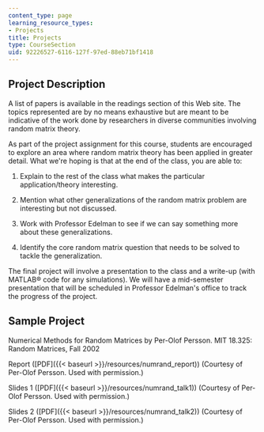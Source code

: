 ```yaml
---
content_type: page
learning_resource_types:
- Projects
title: Projects
type: CourseSection
uid: 92226527-6116-127f-97ed-88eb71bf1418
---
```


Project Description
-------------------

A list of papers is available in the readings section of this Web site. The topics represented are by no means exhaustive but are meant to be indicative of the work done by researchers in diverse communities involving random matrix theory.

As part of the project assignment for this course, students are encouraged to explore an area where random matrix theory has been applied in greater detail. What we're hoping is that at the end of the class, you are able to:

1.  Explain to the rest of the class what makes the particular application/theory interesting.  
    
2.  Mention what other generalizations of the random matrix problem are interesting but not discussed.  
    
3.  Work with Professor Edelman to see if we can say something more about these generalizations.  
    
4.  Identify the core random matrix question that needs to be solved to tackle the generalization.

The final project will involve a presentation to the class and a write-up (with MATLAB® code for any simulations). We will have a mid-semester presentation that will be scheduled in Professor Edelman's office to track the progress of the project.

Sample Project
--------------

Numerical Methods for Random Matrices by Per-Olof Persson. MIT 18.325: Random Matrices, Fall 2002

Report ([PDF]({{< baseurl >}}/resources/numrand_report)) (Courtesy of Per-Olof Persson. Used with permission.)

Slides 1 ([PDF]({{< baseurl >}}/resources/numrand_talk1)) (Courtesy of Per-Olof Persson. Used with permission.)

Slides 2 ([PDF]({{< baseurl >}}/resources/numrand_talk2)) (Courtesy of Per-Olof Persson. Used with permission.)